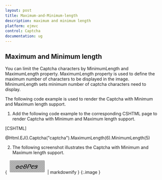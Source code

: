 ```yaml
---
layout: post
title: Maximum-and-Minimum-length
description: maximum and minimum length
platform: ejmvc
control: Captcha
documentation: ug
---
```


## Maximum and Minimum length

You can limit the Captcha characters by MinimumLength and MaximumLength property. MaximumLength property is used to define the maximum number of characters to be displayed in the image. MinimumLength sets minimum number of captcha characters need to display.

The following code example is used to render the Captcha with Minimum and Maximum length support.

1. Add the following code example to the corresponding CSHTML page to render Captcha with Minimum and Maximum length support.



[CSHTML]

@Html.EJ().Captcha("captcha").MaximumLength(6).MinimumLength(5)



2. The following screenshot illustrates the Captcha with Minimum and Maximum length support. 

{ ![](Maximum-and-Minimum-length_images/Maximum-and-Minimum-length_img1.png) | markdownify }
{:.image }


